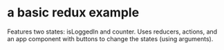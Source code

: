 # a basic redux example 
Features two states: isLoggedIn and counter.
Uses reducers, actions, and an app component with buttons to change the states (using arguments).
